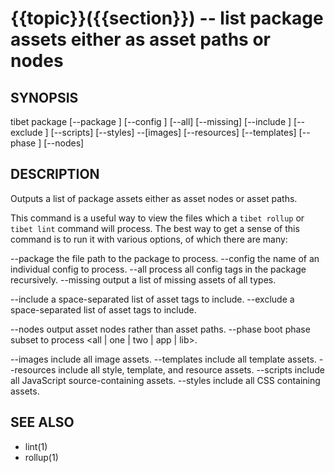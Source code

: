 {{topic}}({{section}}) -- list package assets either as asset paths or nodes
=============================================

## SYNOPSIS

tibet package [--package <package>] [--config <cfg>] [--all]
    [--missing] [--include <asset names>] [--exclude <asset names>]
    [--scripts] [--styles] --[images] [--resources] [--templates]
    [--phase <phase>] [--nodes]

## DESCRIPTION

Outputs a list of package assets either as asset nodes or asset paths.

This command is a useful way to view the files which a `tibet rollup` or
`tibet lint` command will process. The best way to get a sense of this
command is to run it with various options, of which there are many:

--package    the file path to the package to process.
--config     the name of an individual config to process.
--all        process all config tags in the package recursively.
--missing    output a list of missing assets of all types.

--include    a space-separated list of asset tags to include.
--exclude    a space-separated list of asset tags to include.

--nodes      output asset nodes rather than asset paths.
--phase      boot phase subset to process <all | one | two | app | lib>.

--images     include all image assets.
--templates  include all template assets.
--resources  include all style, template, and resource assets.
--scripts    include all JavaScript source-containing assets.
--styles     include all CSS containing assets.

## SEE ALSO

  * lint(1)
  * rollup(1)

